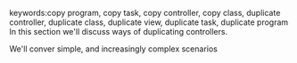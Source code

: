 ﻿keywords:copy program, copy task, copy controller, copy class, duplicate controller, duplicate class, duplicate view, duplicate task, duplicate program
In this section we'll discuss ways of duplicating controllers.

We'll conver simple, and increasingly complex scenarios